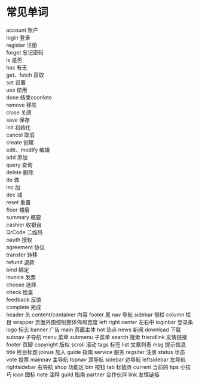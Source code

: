 # 常见单词
account 账户  
login 登录  
register 注册  
forget 忘记密码  
is 是否  
has 有无  
get、fetch 获取  
set 设置  
use 使用  
done 结束cconlete  
remove 移除  
close 关闭  
save 保存  
init 初始化  
cancel 取消    
create 创建  
edit、modify 编辑  
add 添加  
query 查询  
delete 删除  
do 做  
inc 加  
dec 减  
reset 重置  
floor 楼层  
summary 概要  
cashier 收银台  
QrCode 二维码  
oauth 授权  
agreement 协议  
transfer 转移  
refund 退款  
bind 绑定  
invoice 发票  
choose 选择  
check 检查  
feedback 反馈  
complete 完成  
header 头
content/container 内容
footer 尾
nav 导航
sidebar 侧栏
column 栏目
wrapper 页面外围控制整体佈局宽度
left right center 左右中
loginbar 登录条
logo 标志
banner 广告
main 页面主体
hot 热点
news 新闻
download 下载
subnav 子导航
menu 菜单
submenu 子菜单
search 搜索
friendlink 友情链接
footer 页脚
copyright 版权
scroll 滚动
tags 标签
list 文章列表
msg 提示信息
title 栏目标题
joinus 加入
guide 指南
service 服务
regsiter 注册
status 状态
vote 投票
mainnav 主导航
topnav 顶导航
sidebar 边导航
leftsidebar 左导航
rightsidebar 右导航
shop 功能区
btn 按钮
tab 标籤页
current 当前的
tips 小技巧
icon 图标
note 注释
guild 指南
partner 合作伙伴
link 友情链接
